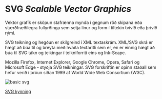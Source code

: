 # SVG _Scalable Vector Graphics_

Vektor grafík er sköpun stafrænna mynda í gegnum röð skipana eða stærðfræðilegra fullyrðinga sem setja línur og form í tiltekin tvívíð eða þrívíð rými.

SVG teikning og hegðun er skilgreind í XML textaskrám. XML/SVG skrá er hægt að búa til og breyta með hvaða textaritli sem er, en er einnig hægt að búa til SVG tákn og teikingar í teikniforriti eins og Ink-Scape.

Mozilla Firefox, Internet Explorer, Google Chrome, Opera, Safari og Microsoft Edge - styðja SVG teikningar. SVG forskriftin er opinn staðall sem hefur verið í þróun síðan 1999 af World Wide Web Consortium (W3C).

![basic svg](/jimmyHendrix.svg)

[SVG kynning](https://www.w3schools.com/graphics/svg_intro.asp)


